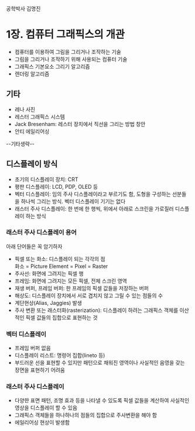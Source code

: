 공학박사 김명진

# 1장. 컴퓨터 그래픽스의 개관

- 컴퓨터를 이용하여 그림을 그리거나 조작하는 기술
- 그림을 그리거나 조작하기 위해 사용되는 컴퓨터 기술
- 그래픽스 기본요소 그리기 알고리즘
- 렌더링 알고리즘

## 기타

- 레나 사진
- 레스터 그래픽스 시스템
- Jack Bresenham: 레스터 장치에서 직선을 그리는 방법 창안
- 안티 에일리어싱

--기타생략--

## 디스플레이 방식

- 초기의 디스플레이 장치: CRT
- 평판 디스플레이: LCD, PDP, OLED 등
- 벡터 디스플레이: 임의 주사 디스플레이라고 부르기도 함, 도형을 구성하는 선분들을 하나씩 그리는 방식. 벡터 디스플레이 기기는 없다
- 래스터 주사 디스플레이: 한 번에 한 행씩, 위에서 아래로 스크린을 가로질러 디스플레이 하는 방식

### 래스터 주사 디스플레이 용어

아래 단어들은 꼭 암기하자

- 픽셀 또는 화소: 디스플레이 되는 각각의 점<br>화소 = Picture Element = Pixel = Raster
- 주사선: 화면에 그려지는 픽셀 행
- 프레임: 화면에 그려지는 모든 픽셀, 전체 스크린 영역
- 재생 버퍼, 프레임 버퍼: 한 프레임의 픽셀 값들을 저장하는 버퍼
- 해상도: 디스플레이 장치에서 서로 겹치지 않고 그릴 수 있는 점들의 수
- 계단현상(Alias, Jaggies) 발생
- 주사 변환 또는 래스터화(rasterization): 디스플레이 하려는 그래픽스 객체를 이산적인 픽셀 값들의 집합으로 표현하는 것

### 벡터 디스플레이

- 프레임 버퍼 없음
- 디스플레이 리스트: 명령어 집합(lineto 등)
- 부드러운 선을 표현할 수 있지만 패턴으로 채워진 영역이나 사실적인 음영을 갖는 장면을 표현하기 어려움

### 래스터 주사 디스플레이

- 다양햔 표면 패턴, 조명 효과 등을 나타낼 수 있도록 픽셀 값들을 계산하여 사실적인 영상을 디스플레이 할 수 있음
- 그래픽스 객체들을 하나하나의 점들의 집합으로 주사변환을 해야 함
- 에일리어싱 현상이 발생함
